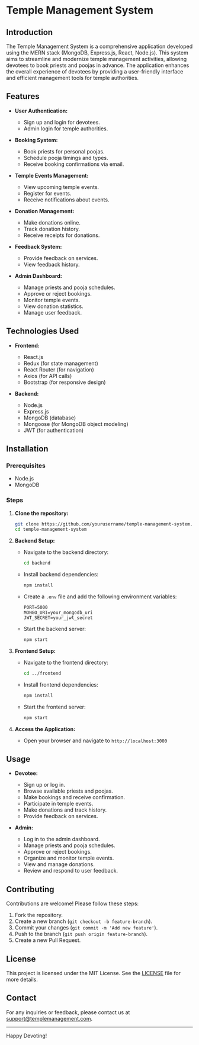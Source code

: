 # Temple Management System

## Introduction

The Temple Management System is a comprehensive application developed using the MERN stack (MongoDB, Express.js, React, Node.js). This system aims to streamline and modernize temple management activities, allowing devotees to book priests and poojas in advance. The application enhances the overall experience of devotees by providing a user-friendly interface and efficient management tools for temple authorities.

## Features

- **User Authentication:**
  - Sign up and login for devotees.
  - Admin login for temple authorities.

- **Booking System:**
  - Book priests for personal poojas.
  - Schedule pooja timings and types.
  - Receive booking confirmations via email.

- **Temple Events Management:**
  - View upcoming temple events.
  - Register for events.
  - Receive notifications about events.

- **Donation Management:**
  - Make donations online.
  - Track donation history.
  - Receive receipts for donations.

- **Feedback System:**
  - Provide feedback on services.
  - View feedback history.

- **Admin Dashboard:**
  - Manage priests and pooja schedules.
  - Approve or reject bookings.
  - Monitor temple events.
  - View donation statistics.
  - Manage user feedback.

## Technologies Used

- **Frontend:**
  - React.js
  - Redux (for state management)
  - React Router (for navigation)
  - Axios (for API calls)
  - Bootstrap (for responsive design)

- **Backend:**
  - Node.js
  - Express.js
  - MongoDB (database)
  - Mongoose (for MongoDB object modeling)
  - JWT (for authentication)

## Installation

### Prerequisites

- Node.js
- MongoDB

### Steps

1. **Clone the repository:**
   ```sh
   git clone https://github.com/yourusername/temple-management-system.git
   cd temple-management-system
   ```

2. **Backend Setup:**
   - Navigate to the backend directory:
     ```sh
     cd backend
     ```
   - Install backend dependencies:
     ```sh
     npm install
     ```
   - Create a `.env` file and add the following environment variables:
     ```
     PORT=5000
     MONGO_URI=your_mongodb_uri
     JWT_SECRET=your_jwt_secret
     ```
   - Start the backend server:
     ```sh
     npm start
     ```

3. **Frontend Setup:**
   - Navigate to the frontend directory:
     ```sh
     cd ../frontend
     ```
   - Install frontend dependencies:
     ```sh
     npm install
     ```
   - Start the frontend server:
     ```sh
     npm start
     ```

4. **Access the Application:**
   - Open your browser and navigate to `http://localhost:3000`

## Usage

- **Devotee:**
  - Sign up or log in.
  - Browse available priests and poojas.
  - Make bookings and receive confirmation.
  - Participate in temple events.
  - Make donations and track history.
  - Provide feedback on services.

- **Admin:**
  - Log in to the admin dashboard.
  - Manage priests and pooja schedules.
  - Approve or reject bookings.
  - Organize and monitor temple events.
  - View and manage donations.
  - Review and respond to user feedback.

## Contributing

Contributions are welcome! Please follow these steps:

1. Fork the repository.
2. Create a new branch (`git checkout -b feature-branch`).
3. Commit your changes (`git commit -m 'Add new feature'`).
4. Push to the branch (`git push origin feature-branch`).
5. Create a new Pull Request.

## License

This project is licensed under the MIT License. See the [LICENSE](LICENSE) file for more details.

## Contact

For any inquiries or feedback, please contact us at support@templemanagement.com.

---

Happy Devoting!
